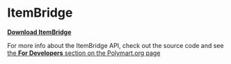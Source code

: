 # ItemBridge

[**Download ItemBridge**](https://polymart.org/resource/4)

For more info about the ItemBridge API, check out the source code and see [the **For Developers** section on the Polymart.org page](https://polymart.org/resource/4/page/info-for-developers)
